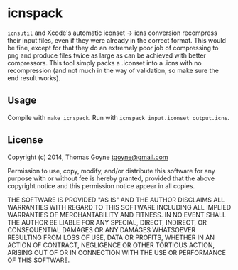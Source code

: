 # icnspack

`icnsutil` and Xcode's automatic iconset -> icns conversion recompress their
input files, even if they were already in the correct format. This would be
fine, except for that they do an extremely poor job of compressing to png and
produce files twice as large as can be achieved with better compressors. This
tool simply packs a .iconset into a .icns with no recompression (and not much
in the way of validation, so make sure the end result works).

## Usage

Compile with `make icnspack`. Run with `icnspack input.iconset output.icns`.

## License

Copyright (c) 2014, Thomas Goyne <tgoyne@gmail.com>

Permission to use, copy, modify, and/or distribute this software for any
purpose with or without fee is hereby granted, provided that the above
copyright notice and this permission notice appear in all copies.

THE SOFTWARE IS PROVIDED "AS IS" AND THE AUTHOR DISCLAIMS ALL WARRANTIES WITH
REGARD TO THIS SOFTWARE INCLUDING ALL IMPLIED WARRANTIES OF MERCHANTABILITY AND
FITNESS. IN NO EVENT SHALL THE AUTHOR BE LIABLE FOR ANY SPECIAL, DIRECT,
INDIRECT, OR CONSEQUENTIAL DAMAGES OR ANY DAMAGES WHATSOEVER RESULTING FROM
LOSS OF USE, DATA OR PROFITS, WHETHER IN AN ACTION OF CONTRACT, NEGLIGENCE OR
OTHER TORTIOUS ACTION, ARISING OUT OF OR IN CONNECTION WITH THE USE OR
PERFORMANCE OF THIS SOFTWARE.


